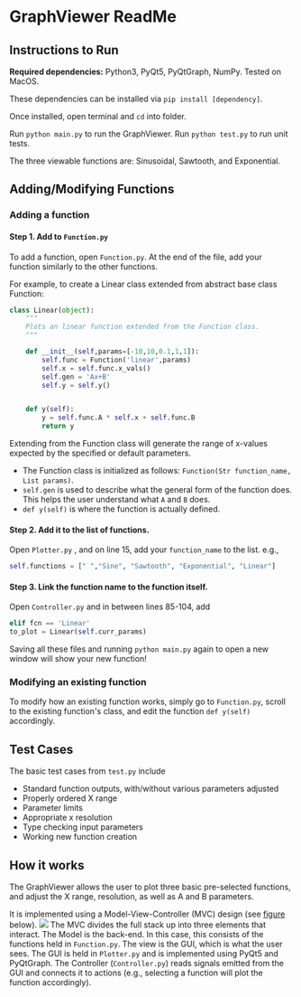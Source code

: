 ﻿# GraphViewer ReadMe

## Instructions to Run
**Required dependencies:** Python3, PyQt5, PyQtGraph, NumPy. Tested on MacOS.

These dependencies can be installed via ``pip install [dependency]``.

Once installed, open terminal and ``cd`` into folder. 

Run ``python main.py`` to run the GraphViewer. 
Run ``python test.py`` to run unit tests.

The three viewable functions are: Sinusoidal, Sawtooth, and Exponential.

## Adding/Modifying Functions

### Adding a function
#### Step 1. Add to ``Function.py`` 
To add a function, open ``Function.py``. At the end of the file, add your function similarly to the other functions.

For example, to create a Linear class extended from abstract base class Function:
```Python
class Linear(object):
	"""
	Plots an linear function extended from the Function class.
	"""

	def __init__(self,params=[-10,10,0.1,1,1]):
		self.func = Function('linear',params)
		self.x = self.func.x_vals()
		self.gen = 'Ax+B'
		self.y = self.y()


	def y(self):
		y = self.func.A * self.x + self.func.B
		return y
```
Extending from the Function class will generate the range of x-values expected by the specified or default parameters. 

 - The Function class is initialized as follows:
``Function(Str function_name, List params)``.
 - ``self.gen`` is used to describe what the general form of the function does. This helps the user understand what ``A`` and ``B`` does.
 - ``def y(self)`` is where the function is actually defined.

#### Step 2. Add it to the list of functions.
Open ``Plotter.py`` , and on line 15, add your ``function_name`` to the list.
e.g.,
```Python
self.functions = [" ","Sine", "Sawtooth", "Exponential", "Linear"]
```

#### Step 3. Link the function name to the function itself.
Open ``Controller.py`` and in between lines 85-104, add
```Python
elif fcn == 'Linear'
to_plot = Linear(self.curr_params) 
```
Saving all these files and running ``python main.py`` again to open a new window will show your new function!

### Modifying an existing function
To modify how an existing function works, simply go to ``Function.py``, scroll to the existing function's class, and edit the function ``def y(self)`` accordingly.


## Test Cases
The basic test cases from `test.py` include 

 - Standard function outputs, with/without various parameters adjusted
 - Properly ordered X range
 - Parameter limits
 - Appropriate x resolution
 - Type checking input parameters
 - Working new function creation

## How it works
The GraphViewer allows the user to plot three basic pre-selected functions, and adjust the X range, resolution, as well as A and B parameters.

It is implemented using a Model-View-Controller (MVC) design (see [figure](https://commons.wikimedia.org/wiki/File:MVC-Process.svg#/media/File:MVC-Process.svg) below).
![](https://upload.wikimedia.org/wikipedia/commons/thumb/a/a0/MVC-Process.svg/1280px-MVC-Process.svg.png)
The MVC divides the full stack up into three elements that interact. The Model is the back-end. In this case, this consists of the functions held in ``Function.py``. The view is the GUI, which is what the user sees. The GUI is held in ``Plotter.py`` and is implemented using PyQt5 and PyQtGraph. The Controller (``Controller.py``) reads signals emitted from the GUI and connects it to actions (e.g., selecting a function will plot the function accordingly).


